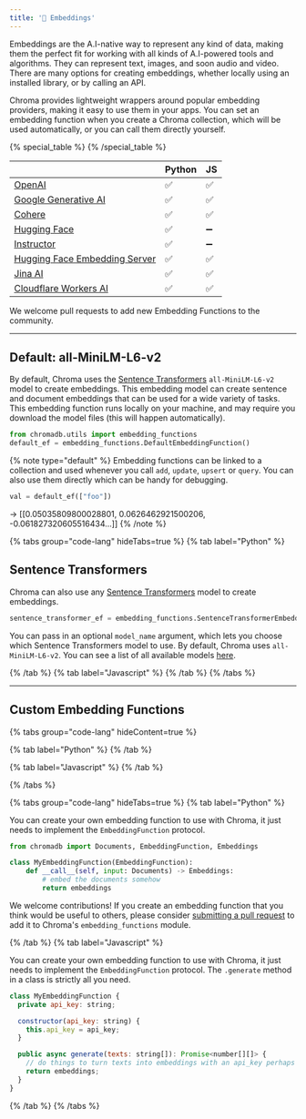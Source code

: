 ```yaml
---
title: '🧬 Embeddings'
---
```


Embeddings are the A.I-native way to represent any kind of data, making them the perfect fit for working with all kinds of A.I-powered tools and algorithms. They can represent text, images, and soon audio and video. There are many options for creating embeddings, whether locally using an installed library, or by calling an API.

Chroma provides lightweight wrappers around popular embedding providers, making it easy to use them in your apps. You can set an embedding function when you create a Chroma collection, which will be used automatically, or you can call them directly yourself.

{% special_table %}
{% /special_table %}

|                                                                    | Python | JS |
|--------------------------------------------------------------------|-----------|---------------|
| [OpenAI](/integrations/openai)                                     | ✅  | ✅ |
| [Google Generative AI](/integrations/google-gemini)                | ✅  | ✅ |
| [Cohere](/integrations/cohere)                                     | ✅  | ✅ |
| [Hugging Face](/integrations/hugging-face)                         | ✅  | ➖ |
| [Instructor](/integrations/instructor)                             | ✅  | ➖ |
| [Hugging Face Embedding Server](/integrations/hugging-face-server) | ✅  | ✅ |
| [Jina AI](/integrations/jinaai)                                    | ✅  | ✅ |
| [Cloudflare Workers AI](/integrations/cloudflare)                  | ✅  | ✅ |

We welcome pull requests to add new Embedding Functions to the community.

***

## Default: all-MiniLM-L6-v2

By default, Chroma uses the [Sentence Transformers](https://www.sbert.net/) `all-MiniLM-L6-v2` model to create embeddings. This embedding model can create sentence and document embeddings that can be used for a wide variety of tasks. This embedding function runs locally on your machine, and may require you download the model files (this will happen automatically).

```python
from chromadb.utils import embedding_functions
default_ef = embedding_functions.DefaultEmbeddingFunction()
```

{% note type="default" %}
Embedding functions can be linked to a collection and used whenever you call `add`, `update`, `upsert` or `query`. You can also use them directly which can be handy for debugging.
```py
val = default_ef(["foo"])
```
-> [[0.05035809800028801, 0.0626462921500206, -0.061827320605516434...]]
{% /note %}


<!--
## Transformers.js

Chroma can use [Transformers.js](https://github.com/xenova/transformers.js) to create embeddings locally on the machine. Transformers uses the 'Xenova/all-MiniLM-L6-v2' model. Make sure you have installed Transformers.js by running ```npm install @xenova/transformers``` from the commandline.

```javascript
const {ChromaClient} = require('chromadb');
const client = new ChromaClient({path: "http://localhost:8000"});
const {TransformersEmbeddingFunction} = require('chromadb');
const embedder = new TransformersEmbeddingFunction();

(async () => {
    // create the collection called name
    const collection = await client.getOrCreateCollection({name: "name", embeddingFunction: embedder})

    // add documents to the collection
    await collection.add({
        ids: ["id1", "id2", "id3"],
        metadatas: [{"chapter": "3", "verse": "16"}, {"chapter": "3", "verse": "5"}, {"chapter": "29", "verse": "11"}],
        documents: ["lorem ipsum...", "doc2", "doc3"],
    })

    // query the collection
    const results = await collection.query({
        nResults: 2,
        queryTexts: ["lorem ipsum"]
    })
})();

``` -->

{% tabs group="code-lang" hideTabs=true %}
{% tab label="Python" %}

## Sentence Transformers

Chroma can also use any [Sentence Transformers](https://www.sbert.net/) model to create embeddings.

```python
sentence_transformer_ef = embedding_functions.SentenceTransformerEmbeddingFunction(model_name="all-MiniLM-L6-v2")
```

You can pass in an optional `model_name` argument, which lets you choose which Sentence Transformers model to use. By default, Chroma uses `all-MiniLM-L6-v2`. You can see a list of all available models [here](https://www.sbert.net/docs/pretrained_models.html).

{% /tab %}
{% tab label="Javascript" %}
{% /tab %}
{% /tabs %}


***


## Custom Embedding Functions

{% tabs group="code-lang" hideContent=true %}

{% tab label="Python" %}
{% /tab %}

{% tab label="Javascript" %}
{% /tab %}

{% /tabs %}

{% tabs group="code-lang" hideTabs=true %}
{% tab label="Python" %}

You can create your own embedding function to use with Chroma, it just needs to implement the `EmbeddingFunction` protocol.

```python
from chromadb import Documents, EmbeddingFunction, Embeddings

class MyEmbeddingFunction(EmbeddingFunction):
    def __call__(self, input: Documents) -> Embeddings:
        # embed the documents somehow
        return embeddings
```

We welcome contributions! If you create an embedding function that you think would be useful to others, please consider [submitting a pull request](https://github.com/chroma-core/chroma) to add it to Chroma's `embedding_functions` module.


{% /tab %}
{% tab label="Javascript" %}

You can create your own embedding function to use with Chroma, it just needs to implement the `EmbeddingFunction` protocol. The `.generate` method in a class is strictly all you need.

```javascript
class MyEmbeddingFunction {
  private api_key: string;

  constructor(api_key: string) {
    this.api_key = api_key;
  }

  public async generate(texts: string[]): Promise<number[][]> {
    // do things to turn texts into embeddings with an api_key perhaps
    return embeddings;
  }
}
```

{% /tab %}
{% /tabs %}
